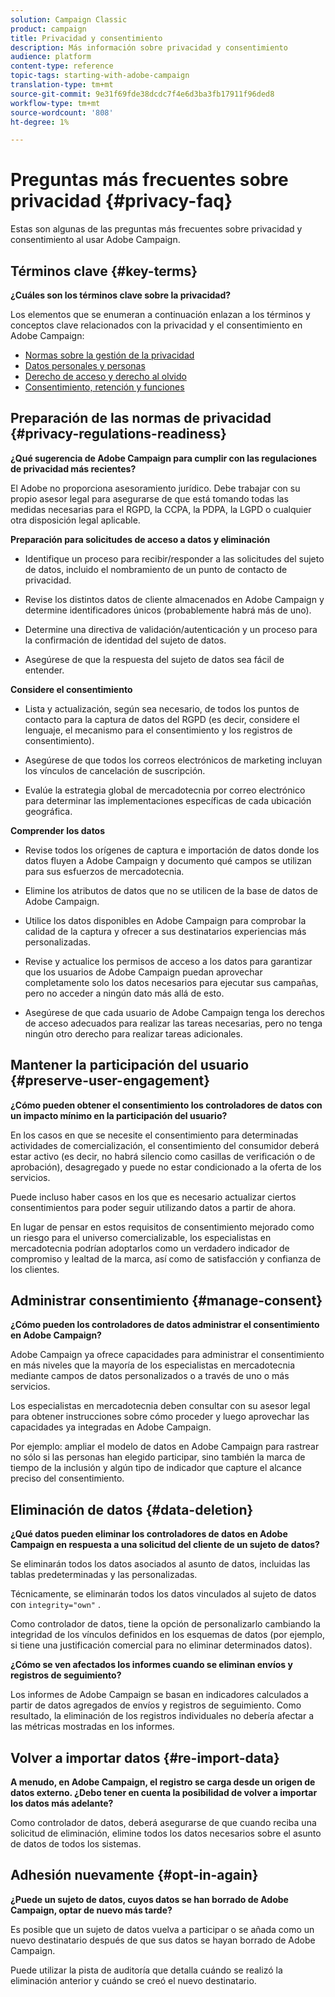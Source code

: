 ```yaml
---
solution: Campaign Classic
product: campaign
title: Privacidad y consentimiento
description: Más información sobre privacidad y consentimiento
audience: platform
content-type: reference
topic-tags: starting-with-adobe-campaign
translation-type: tm+mt
source-git-commit: 9e31f69fde38dcdc7f4e6d3ba3fb17911f96ded8
workflow-type: tm+mt
source-wordcount: '808'
ht-degree: 1%

---
```



# Preguntas más frecuentes sobre privacidad {#privacy-faq}

Estas son algunas de las preguntas más frecuentes sobre privacidad y consentimiento al usar Adobe Campaign.

## Términos clave {#key-terms}

**¿Cuáles son los términos clave sobre la privacidad?**

Los elementos que se enumeran a continuación enlazan a los términos y conceptos clave relacionados con la privacidad y el consentimiento en Adobe Campaign:

* [Normas sobre la gestión de la privacidad](../../platform/using/privacy-management.md#privacy-management-regulations)
* [Datos personales y personas](../../platform/using/privacy-and-recommendations.md#personal-data)
* [Derecho de acceso y derecho al olvido](../../platform/using/privacy-management.md#right-access-forgotten)
* [Consentimiento, retención y funciones](../../platform/using/privacy-management.md#consent-retention-roles)

## Preparación de las normas de privacidad {#privacy-regulations-readiness}

**¿Qué sugerencia de Adobe Campaign para cumplir con las regulaciones de privacidad más recientes?**

El Adobe no proporciona asesoramiento jurídico. Debe trabajar con su propio asesor legal para asegurarse de que está tomando todas las medidas necesarias para el RGPD, la CCPA, la PDPA, la LGPD o cualquier otra disposición legal aplicable.

**Preparación para solicitudes de acceso a datos y eliminación**

* Identifique un proceso para recibir/responder a las solicitudes del sujeto de datos, incluido el nombramiento de un punto de contacto de privacidad.

* Revise los distintos datos de cliente almacenados en Adobe Campaign y determine identificadores únicos (probablemente habrá más de uno).

* Determine una directiva de validación/autenticación y un proceso para la confirmación de identidad del sujeto de datos.

* Asegúrese de que la respuesta del sujeto de datos sea fácil de entender.

**Considere el consentimiento**

* Lista y actualización, según sea necesario, de todos los puntos de contacto para la captura de datos del RGPD (es decir, considere el lenguaje, el mecanismo para el consentimiento y los registros de consentimiento).

* Asegúrese de que todos los correos electrónicos de marketing incluyan los vínculos de cancelación de suscripción.

* Evalúe la estrategia global de mercadotecnia por correo electrónico para determinar las implementaciones específicas de cada ubicación geográfica.

**Comprender los datos**

* Revise todos los orígenes de captura e importación de datos donde los datos fluyen a Adobe Campaign y documento qué campos se utilizan para sus esfuerzos de mercadotecnia.

* Elimine los atributos de datos que no se utilicen de la base de datos de Adobe Campaign.

* Utilice los datos disponibles en Adobe Campaign para comprobar la calidad de la captura y ofrecer a sus destinatarios experiencias más personalizadas.

* Revise y actualice los permisos de acceso a los datos para garantizar que los usuarios de Adobe Campaign puedan aprovechar completamente solo los datos necesarios para ejecutar sus campañas, pero no acceder a ningún dato más allá de esto.

* Asegúrese de que cada usuario de Adobe Campaign tenga los derechos de acceso adecuados para realizar las tareas necesarias, pero no tenga ningún otro derecho para realizar tareas adicionales.

## Mantener la participación del usuario {#preserve-user-engagement}

**¿Cómo pueden obtener el consentimiento los controladores de datos con un impacto mínimo en la participación del usuario?**

En los casos en que se necesite el consentimiento para determinadas actividades de comercialización, el consentimiento del consumidor deberá estar activo (es decir, no habrá silencio como casillas de verificación o de aprobación), desagregado y puede no estar condicionado a la oferta de los servicios.

Puede incluso haber casos en los que es necesario actualizar ciertos consentimientos para poder seguir utilizando datos a partir de ahora.

En lugar de pensar en estos requisitos de consentimiento mejorado como un riesgo para el universo comercializable, los especialistas en mercadotecnia podrían adoptarlos como un verdadero indicador de compromiso y lealtad de la marca, así como de satisfacción y confianza de los clientes.

## Administrar consentimiento {#manage-consent}

**¿Cómo pueden los controladores de datos administrar el consentimiento en Adobe Campaign?**

Adobe Campaign ya ofrece capacidades para administrar el consentimiento en más niveles que la mayoría de los especialistas en mercadotecnia mediante campos de datos personalizados o a través de uno o más servicios.

Los especialistas en mercadotecnia deben consultar con su asesor legal para obtener instrucciones sobre cómo proceder y luego aprovechar las capacidades ya integradas en Adobe Campaign.

Por ejemplo: ampliar el modelo de datos en Adobe Campaign para rastrear no sólo si las personas han elegido participar, sino también la marca de tiempo de la inclusión y algún tipo de indicador que capture el alcance preciso del consentimiento.

## Eliminación de datos {#data-deletion}

**¿Qué datos pueden eliminar los controladores de datos en Adobe Campaign en respuesta a una solicitud del cliente de un sujeto de datos?**

Se eliminarán todos los datos asociados al asunto de datos, incluidas las tablas predeterminadas y las personalizadas.

Técnicamente, se eliminarán todos los datos vinculados al sujeto de datos con `integrity="own"` .

Como controlador de datos, tiene la opción de personalizarlo cambiando la integridad de los vínculos definidos en los esquemas de datos (por ejemplo, si tiene una justificación comercial para no eliminar determinados datos).

**¿Cómo se ven afectados los informes cuando se eliminan envíos y registros de seguimiento?**

Los informes de Adobe Campaign se basan en indicadores calculados a partir de datos agregados de envíos y registros de seguimiento. Como resultado, la eliminación de los registros individuales no debería afectar a las métricas mostradas en los informes.

## Volver a importar datos {#re-import-data}

**A menudo, en Adobe Campaign, el registro se carga desde un origen de datos externo. ¿Debo tener en cuenta la posibilidad de volver a importar los datos más adelante?**

Como controlador de datos, deberá asegurarse de que cuando reciba una solicitud de eliminación, elimine todos los datos necesarios sobre el asunto de datos de todos los sistemas.

## Adhesión nuevamente {#opt-in-again}

**¿Puede un sujeto de datos, cuyos datos se han borrado de Adobe Campaign, optar de nuevo más tarde?**

Es posible que un sujeto de datos vuelva a participar o se añada como un nuevo destinatario después de que sus datos se hayan borrado de Adobe Campaign.

Puede utilizar la pista de auditoría que detalla cuándo se realizó la eliminación anterior y cuándo se creó el nuevo destinatario.
